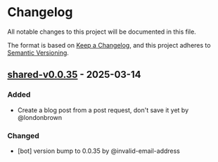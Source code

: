 # Changelog

All notable changes to this project will be documented in this file.

The format is based on [Keep a Changelog](https://keepachangelog.com/en/1.0.0/),
and this project adheres to [Semantic Versioning](https://semver.org/spec/v2.0.0.html).

## [shared-v0.0.35] - 2025-03-14

### Added
- Create a blog post from a post request, don't save it yet by @londonbrown

### Changed
- [bot] version bump to 0.0.35 by @invalid-email-address

[shared-v0.0.35]: https://github.com/londonbrown/blog-lambdas/compare/v0.0.34..shared-v0.0.35

<!-- generated by git-cliff -->
